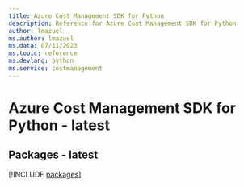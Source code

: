 ```yaml
---
title: Azure Cost Management SDK for Python
description: Reference for Azure Cost Management SDK for Python
author: lmazuel
ms.author: lmazuel
ms.data: 07/11/2023
ms.topic: reference
ms.devlang: python
ms.service: costmanagement
---
```

# Azure Cost Management SDK for Python - latest
## Packages - latest
[!INCLUDE [packages](cost-management-index.md)]